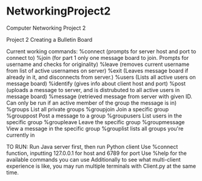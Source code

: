 # NetworkingProject2
Computer Networking Project 2 

Project 2 Creating a Bulletin Board

Current working commands:
%connect (prompts for server host and port to connect to)
%join (for part 1 only one message board to join. Prompts for username and checks for originality)
%leave (removes current username from list of active usernames on server)
%exit (Leaves message board if already in it, and disconnects from server.)
%users (Lists all active users on message board)
%identify (gives info about client host and port)
%post (uploads a message to server, and is distrubuted to all active users in message board)
%message (retrieved message from server with given ID. Can only be run if an active member of the group the message is in)
%groups List all private groups
%groupjoin Join a specific group
%grouppost Post a message to a group
%groupusers List users in the specific group
%groupleave Leave the specific group
%groupmessage View a message in the specific group
%grouplist lists all groups you're currently in

TO RUN:
Run Java server first, then run Python client
Use %connect function, inputting 127.0.0.1 for host and 6789 for port
Use %help for the available commands you can use
Additionally to see what multi-client experience is like, you may run multiple terminals with Client.py at the same time.
